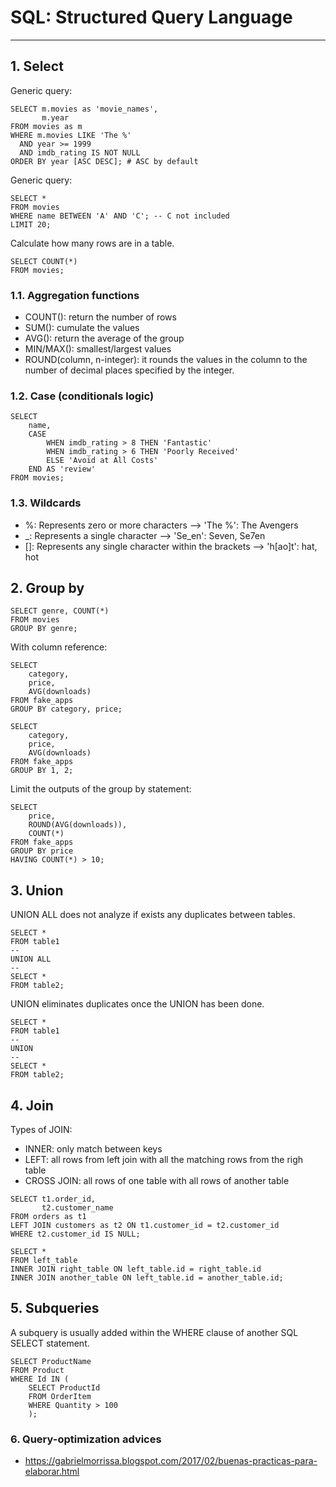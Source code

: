 # SQL: Structured Query Language
___

## 1. Select

Generic query:

```mysql
SELECT m.movies as 'movie_names',
       m.year
FROM movies as m
WHERE m.movies LIKE 'The %'
  AND year >= 1999
  AND imdb_rating IS NOT NULL
ORDER BY year [ASC DESC]; # ASC by default
```

Generic query:

```mysql
SELECT *
FROM movies
WHERE name BETWEEN 'A' AND 'C'; -- C not included
LIMIT 20;
```

Calculate how many rows are in a table.

```mysql
SELECT COUNT(*)
FROM movies;
```

### 1.1. Aggregation functions

- COUNT(): return the number of rows
- SUM(): cumulate the values
- AVG(): return the average of the group
- MIN/MAX(): smallest/largest values
- ROUND(column, n-integer): it rounds the values in the column to the number of decimal places specified by the integer.

### 1.2. Case (conditionals logic)

```mysql
SELECT 
    name,
    CASE
        WHEN imdb_rating > 8 THEN 'Fantastic'
        WHEN imdb_rating > 6 THEN 'Poorly Received'
        ELSE 'Avoid at All Costs'
    END AS 'review'
FROM movies;
```

### 1.3. Wildcards

- %: Represents zero or more characters --> 'The %': The Avengers
- _: Represents a single character --> 'Se_en': Seven, Se7en
- []: Represents any single character within the brackets --> 'h[ao]t': hat, hot 

## 2. Group by

```mysql
SELECT genre, COUNT(*)
FROM movies
GROUP BY genre;
```

With column reference:

```mysql
SELECT
    category, 
    price,
    AVG(downloads)
FROM fake_apps
GROUP BY category, price;
```
```mysql
SELECT 
    category, 
    price,
    AVG(downloads)
FROM fake_apps
GROUP BY 1, 2;
```

Limit the outputs of the group by statement:

```mysql
SELECT
    price, 
    ROUND(AVG(downloads)),
    COUNT(*)
FROM fake_apps
GROUP BY price
HAVING COUNT(*) > 10;
```

## 3. Union

UNION ALL does not analyze if exists any duplicates between tables.

```mysql
SELECT *
FROM table1
--
UNION ALL
--
SELECT *
FROM table2;
```

UNION eliminates duplicates once the UNION has been done.

```mysql
SELECT *
FROM table1
--
UNION
--
SELECT *
FROM table2;
```

## 4. Join

Types of JOIN:

- INNER: only match between keys
- LEFT: all rows from left join with all the matching rows from the righ table
- CROSS JOIN: all rows of one table with all rows of another table

```mysql
SELECT t1.order_id,
       t2.customer_name
FROM orders as t1
LEFT JOIN customers as t2 ON t1.customer_id = t2.customer_id
WHERE t2.customer_id IS NULL;
```

```mysql
SELECT *
FROM left_table
INNER JOIN right_table ON left_table.id = right_table.id
INNER JOIN another_table ON left_table.id = another_table.id;
```

## 5. Subqueries

A subquery is usually added within the WHERE clause of another SQL SELECT statement.

```mysql
SELECT ProductName
FROM Product 
WHERE Id IN (
    SELECT ProductId 
    FROM OrderItem
    WHERE Quantity > 100
    );
```

### 6. Query-optimization advices

- https://gabrielmorrissa.blogspot.com/2017/02/buenas-practicas-para-elaborar.html
